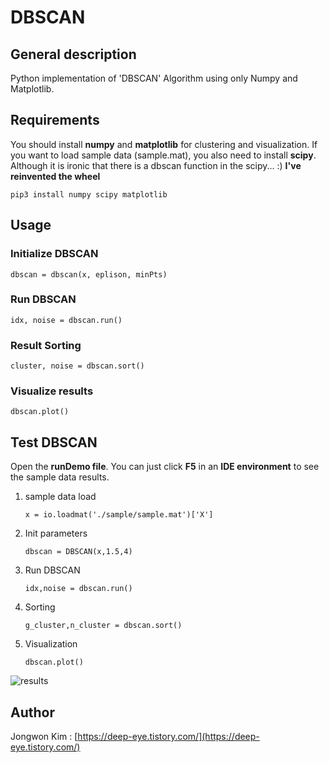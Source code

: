 # DBSCAN
## General description
Python implementation of 'DBSCAN' Algorithm using only Numpy and Matplotlib.
## Requirements
You should install **numpy** and **matplotlib** for clustering and visualization. If you want to load sample data (sample.mat), you also need to install **scipy**. Although it is ironic that there is a dbscan function in the scipy... :) **I've reinvented the wheel**

    pip3 install numpy scipy matplotlib
## Usage
### Initialize DBSCAN
    dbscan = dbscan(x, eplison, minPts)
### Run DBSCAN
    idx, noise = dbscan.run()
### Result Sorting
    cluster, noise = dbscan.sort()
### Visualize results
    dbscan.plot()
## Test DBSCAN
Open the **runDemo file**. You can just click **F5** in an **IDE environment** to see the sample data results.
1. sample data load

	   x = io.loadmat('./sample/sample.mat')['X']
2. Init  parameters

       dbscan = DBSCAN(x,1.5,4)

3. Run DBSCAN

       idx,noise = dbscan.run()

4. Sorting

       g_cluster,n_cluster = dbscan.sort()

5. Visualization

       dbscan.plot()
![results](https://img1.daumcdn.net/thumb/R1280x0/?scode=mtistory2&fname=https%3A%2F%2Fblog.kakaocdn.net%2Fdn%2FbK7xFY%2FbtqPql2AOLg%2Fd5xENNFkVXjW0UQVVvzVb0%2Fimg.png)
## Author
Jongwon Kim : [https://deep-eye.tistory.com/](https://deep-eye.tistory.com/)